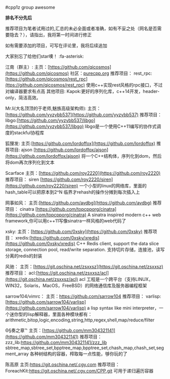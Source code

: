 #cpp1z group awesome

 **排名不分先后** 

推荐项目为笔者试用过的,汇总的未必全面或者准确，如有不妥之处（网名是否需要隐去？），请指出，我将第一时间进行修正

如有需要添加的项目，可写在评论里，我将后续追加

大家别忘了给他们star噢！ :fa-asterisk: 


江南（群主）:
主页：[https://github.com/qicosmos](https://github.com/qicosmos)
社区：[purecpp.org](http://purecpp.org)
推荐项目：
rest_rpc:[https://github.com/qicosmos/rest_rpc](ttps://github.com/qicosmos/rest_rpc) 使用c++实现rest风格的rpc接口，不过对编译器要求有点高
其他项目:
Kapok:更好的序列化库，c++14开发，header-only，简洁高效。


Mr.li(大名顶顶的于老师,魅族高级架构师):
主页：[https://github.com/yyzybb537](https://github.com/yyzybb537)
推荐项目：
libgo:[https://github.com/yyzybb537/libgo](https://github.com/yyzybb537/libgo) libgo是一个使用C++11编写的协作式调度的stackful协程库

狐狸发:
主页:[https://github.com/lordoffox](https://github.com/lordoffox)
推荐项目:
ajson [https://github.com/lordoffox/ajson](https://github.com/lordoffox/ajson) 将一个C++结构体，序列化到dom，然后将dom再次序列化到文本


Scarface
主页：[https://github.com/roy2220](https://github.com/roy2220)
推荐项目：
siren [https://github.com/roy2220/siren](https://github.com/roy2220/siren) 一个小型的linux的网络库，里面的hash_table可以把原本到2^N 临界才rehash的操作分摊到每次插入上


网事如风：
主页:[https://github.com/avdbg](https://github.com/avdbg)
推荐项目：
cinatra [https://github.com/topcpporg/cinatra](https://github.com/topcpporg/cinatra) A sinatra inspired modern c++ web framework,你可以用c++11写像sinatra一样风格的web代码了


xsky:
主页：[https://github.com/0xsky](https://github.com/0xsky)
推荐项目：
xredis:[https://github.com/0xsky/xredis](https://github.com/0xsky/xredis) C++ Redis client, support the data slice storage, connection pool, read/write separation. 支持切片存储，连接池，读写分离的redis的封装



风驰：
主页：[https://git.oschina.net/zsxxsz](https://git.oschina.net/zsxxsz)
推荐项目：
acl:[https://git.oschina.net/zsxxsz/acl](https://git.oschina.net/zsxxsz/acl) acl 工程是一个跨平台（支持LINUX，WIN32，Solaris，MacOS，FreeBSD）的网络通信库及服务器编程框架


sarrow104/vimrc：
主页：https://github.com/sarrow104
推荐项目：
varlisp:[https://github.com/sarrow104/varlisp](https://github.com/sarrow104/varlisp) a lisp syntax like mini interpreter，一个迷你型的lisp解释器，里面各种模块都有：arithmetic,bitop,logic,encoding,string,http,regex,shell,map/reduce/filter


Θ§奏之章℡
主页：[https://github.com/mm304321141](https://github.com/mm304321141)
推荐项目：
zzz_lib:https://github.com/mm304321141/zzz_lib sbtree_map,sbtree_set,bpptree_map,bpptree_set,chash_map,chash_set,segment_array 各种树结构的容器，榨取每一点性能，够你玩的了

陈高原
主页:https://git.oschina.net/.cgy.com
推荐项目：
ForeachKit:https://git.oschina.net/.cgy.com/CPP.git 可用于递归遍历容器



